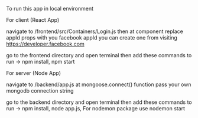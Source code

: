To run this app in local environment

For client (React App)

navigate to /frontend/src/Containers/Login.js
then at <FacebookLogin /> component replace appId props with you facebook appId
you can create one from visiting https://developer.facebook.com

go to the frontend directory and open terminal then add these commands to run ->
npm install,
npm start

For server (Node App)

navigate to /backend/app.js
at mongoose.connect() function pass your own mongodb connection string

go to the backend directory and open terminal then add these commands to run ->
npm install,
node app.js,
For nodemon package use nodemon start


